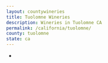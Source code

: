 ```yaml
---
layout: countywineries
title: Tuolomne Wineries
description: Wineries in Tuolomne CA
permalink: /california/tuolomne/
county: tuolomne
state: ca
---
```

-

